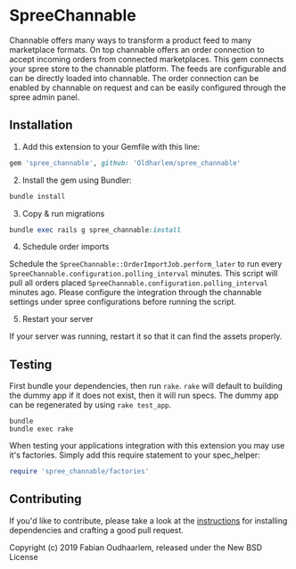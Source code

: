 # SpreeChannable

Channable offers many ways to transform a product feed to many marketplace formats. On top channable offers an order connection to accept incoming orders from connected marketplaces. This gem connects your spree store to the channable platform. The feeds are configurable and can be directly loaded into channable. 
The order connection can be enabled by channable on request and can be easily configured through the spree admin panel. 

## Installation

1. Add this extension to your Gemfile with this line:
  ```ruby
  gem 'spree_channable', github: 'Oldharlem/spree_channable'
  ```

2. Install the gem using Bundler:
  ```ruby
  bundle install
  ```

3. Copy & run migrations
  ```ruby
  bundle exec rails g spree_channable:install
  ```

4. Schedule order imports

Schedule the `SpreeChannable::OrderImportJob.perform_later` to run every `SpreeChannable.configuration.polling_interval` minutes. This script will pull all orders placed `SpreeChannable.configuration.polling_interval` minutes ago. Please configure the integration through the channable settings under spree configurations before running the script. 

5. Restart your server

  If your server was running, restart it so that it can find the assets properly.

  

## Testing

First bundle your dependencies, then run `rake`. `rake` will default to building the dummy app if it does not exist, then it will run specs. The dummy app can be regenerated by using `rake test_app`.

```shell
bundle
bundle exec rake
```

When testing your applications integration with this extension you may use it's factories.
Simply add this require statement to your spec_helper:

```ruby
require 'spree_channable/factories'
```


## Contributing

If you'd like to contribute, please take a look at the
[instructions](CONTRIBUTING.md) for installing dependencies and crafting a good
pull request.

Copyright (c) 2019 Fabian Oudhaarlem, released under the New BSD License
